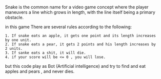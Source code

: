 

Snake is the common name for a video game concept where the player maneuvers a line which grows in length, with the line itself being a primary obstacle.

in this game There are several rules according to the following:

    1. If snake eats an apple, it gets one point and its length increases by one unit.
    2. If snake eats a pear, it gets 2 points and his length increases by 2 units.
    3. If sanke eats a shit, it will die.
    4. if your score will be <= 0 , you will lose.
    
but this code play as Bot (Artificial intelligence) and try to find and eat apples and pears , and never dies.    
    
    
    
    

